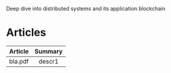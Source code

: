 Deep dive into distributed systems and its application blockchain

# Articles

| Article        | Summary       |
| ---------------|:-------------:|
| bla.pdf        | descr1        |
